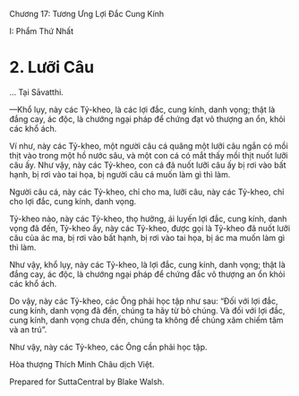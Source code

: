  

Chương 17: Tương Ưng Lợi Ðắc Cung Kính

I: Phẩm Thứ Nhất

# 2\. Lưỡi Câu

… Tại Sāvatthi.

—Khổ lụy, này các Tỷ-kheo, là các lợi đắc, cung kính, danh vọng; thật là đắng cay, ác độc, là chướng ngại pháp để chứng đạt vô thượng an ổn, khỏi các khổ ách.

Ví như, này các Tỷ-kheo, một người câu cá quăng một lưỡi câu ngắn có mồi thịt vào trong một hồ nước sâu, và một con cá có mắt thấy mồi thịt nuốt lưỡi câu ấy. Như vậy, này các Tỷ-kheo, con cá đã nuốt lưỡi câu ấy bị rơi vào bất hạnh, bị rơi vào tai họa, bị người câu cá muốn làm gì thì làm.

Người câu cá, này các Tỷ-kheo, chỉ cho ma, lưỡi câu, này các Tỷ-kheo, chỉ cho lợi đắc, cung kính, danh vọng.

Tỷ-kheo nào, này các Tỷ-kheo, thọ hưởng, ái luyến lợi đắc, cung kính, danh vọng đã đến, Tỷ-kheo ấy, này các Tỷ-kheo, được gọi là Tỷ-kheo đã nuốt lưỡi câu của ác ma, bị rơi vào bất hạnh, bị rơi vào tai họa, bị ác ma muốn làm gì thì làm.

Như vậy, khổ lụy, này các Tỷ-kheo, là lợi đắc, cung kính, danh vọng; thật là đắng cay, ác độc, là chướng ngại pháp để chứng đắc vô thượng an ổn khỏi các khổ ách.

Do vậy, này các Tỷ-kheo, các Ông phải học tập như sau: “Ðối với lợi đắc, cung kính, danh vọng đã đến, chúng ta hãy từ bỏ chúng. Và đối với lợi đắc, cung kính, danh vọng chưa đến, chúng ta không để chúng xâm chiếm tâm và an trú”.

Như vậy, này các Tỷ-kheo, các Ông cần phải học tập.

Hòa thượng Thích Minh Châu dịch Việt.

Prepared for SuttaCentral by Blake Walsh.